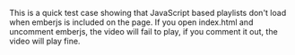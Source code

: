 This is a quick test case showing that JavaScript based playlists don't load
when emberjs is included on the page. If you open index.html and uncomment
emberjs, the video will fail to play, if you comment it out, the video will
play fine.

